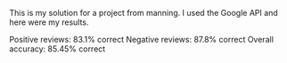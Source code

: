 This is my solution for a project from manning.  I used the Google API and here were my results.

Positive reviews: 83.1% correct
Negative reviews: 87.8% correct
Overall accuracy: 85.45% correct

